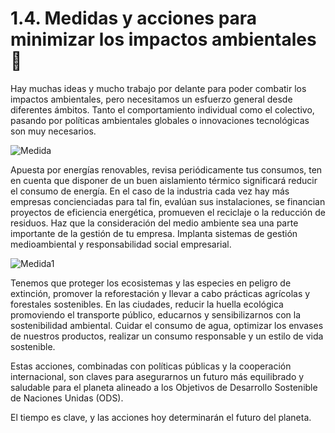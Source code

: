 # 1.4. Medidas y acciones para minimizar los impactos ambientales 📜

Hay muchas ideas y mucho trabajo por delante para poder combatir los impactos ambientales, pero necesitamos un esfuerzo general desde diferentes ámbitos. Tanto el comportamiento individual como el colectivo, pasando por políticas ambientales globales o innovaciones tecnológicas son muy necesarios. 

![Medida](medida.jpeg)

Apuesta por energías renovables, revisa periódicamente tus consumos, ten en cuenta que disponer de un buen aislamiento térmico significará reducir el consumo de energía. 
En el caso de la industria cada vez hay más empresas concienciadas para tal fin, evalúan sus instalaciones, se financian proyectos de eficiencia energética, promueven el reciclaje o la reducción de residuos. Haz que la consideración del medio ambiente sea una parte importante de la gestión de tu empresa. Implanta sistemas de gestión medioambiental y responsabilidad social empresarial.

![Medida1](medida1.jpeg)

Tenemos que proteger los ecosistemas y las especies en peligro de extinción, promover la reforestación y llevar a cabo prácticas agrícolas y forestales sostenibles. En las ciudades, reducir la huella ecológica promoviendo el transporte público, educarnos y sensibilizarnos con la sostenibilidad ambiental. Cuidar el consumo de agua, optimizar los envases de nuestros productos, realizar un consumo responsable y un estilo de vida sostenible.

Estas acciones, combinadas con políticas públicas y la cooperación internacional, son claves para asegurarnos un futuro más equilibrado y saludable para el planeta alineado a los Objetivos de Desarrollo Sostenible de Naciones Unidas (ODS).

El tiempo es clave, y las acciones hoy determinarán el futuro del planeta.
